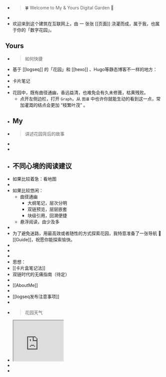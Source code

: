 - >  🍀 Welcome to My & Yours Digital Garden 🌷
-
- 欢迎来到这个建筑在互联网上，由 一 张张 [[页面]] 浇灌而成，属于我，也属于你的「数字花园」。
## Yours
- > 如何快捷
- 基于 [[logseq]] 的「花园」和 [[hexo]] 、Hugo等静态博客不一样的地方：
-
- 卡片笔记
-
- 花园中，既有曲径通幽，香远益清，也难免会有久未修葺，枯黄残败。
	- 点开左侧边栏，打开 `Graph`，从 `图谱` 中也许你就能生动的看到这一点，常加灌溉的结点会更加 “枝繁叶茂” 。
- ## My
- > 讲述花园背后的故事
-
-
- ## 不同心境的阅读建议
- 如果比较着急：看地图
-
- 如果比较悠闲：
	- 曲径通幽
		- 大纲笔记，层次分明
		- 双链预览，层层嵌套
		- 块级引用，回溯便捷
	- 悬浮阅读，由少及多
-
- 为了避免迷路，用最高效或者随性的方式探索花园，我特意准备了一张导航 🧭[[Guide]]，祝愿你能探索愉快。
-
-
-
- 思想：
- [[卡片盒笔记法]]
- 双链时代的无痛指南（待定）
-
- [[AboutMe]]
-
- [[logseq发布注意事项]]
-
- >  花园天气
- <iframe src="https://notion.pet/view/index.html?q=d2fe6f20625684c30693e38225476a10.6842667962fb7a7e0e2a3bc434531740" width="160"height="130"></iframe>
-
-